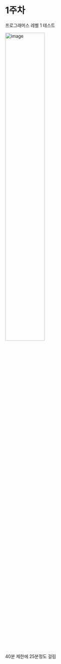 # 1주차

프로그래머스 레벨 1 테스트

<img src="https://github.com/user-attachments/assets/48081897-4c1b-4e1a-838b-7957584463fc" alt="image" style="width: 50%; height: 50%;">

40분 제한에 25분정도 걸림
